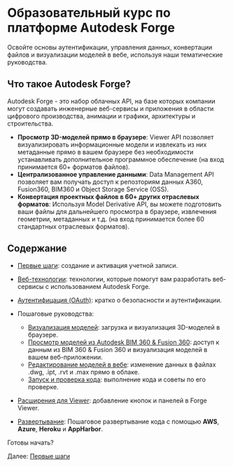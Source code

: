# Образовательный курс по платформе Autodesk Forge

Освойте основы аутентификации, управления данных, конвертации файлов и визуализации моделей в вебе, используя наши тематические руководства.

## Что такое Autodesk Forge?

Autodesk Forge - это набор облачных API, на базе которых компании могут создавать инженерные веб-сервисы и приложения в области цифрового производства, анимации и графики, архитектуры и строительства.

- **Просмотр 3D-моделей прямо в браузере**: Viewer API позволяет визуализировать информационные модели и извлекать из них метаданные прямо в вашем браузере без необходимости устанавливать дополнительное программное обеспечение (на вход принимается 60+ форматов файлов).
- **Централизованное управление данными**: Data Management API позволяет вам получать доступ к репозториям данных A360, Fusion360, BIM360 и Object Storage Service (OSS). 
- **Конвертация проектных файлов в 60+ других отраслевых форматов**: Используя Model Derivative API, вы можете подготовить ваши файлы для дальнейшего просмотра в браузере, извлечения геометрии, метаданных и т.д. (на вход принимается более 60 стандартных отраслевых форматов). 


## Содержание

- [Первые шаги](account/): создание и активация учетной записи.
- [Веб-технологии](environment/tools/): технологии, которые помогут вам разработать веб-сервисы с использованием Autodesk Forge.
- [Аутентифицация (OAuth)](oauth/): кратко о безопасности и аутентификации.
- Пошаговые руководства: 
  - [Визуализация моделей](tutorials/viewmodels): загрузка и визуализация 3D-моделей в браузере.
  - [Просмотр моделей из Autodesk BIM 360 & Fusion 360](tutorials/viewhubmodels): доступ к данным из BIM 360 & Fusion 360 и визуализация моделей в вашем веб-приложении.
  - [Редактирование моделей в вебе](): изменение данных в файлах .dwg, .ipt, .rvt и .max прямо в облаке. 
  - [Запуск и проверка кода](environment/rundebug/readme.md): выполнение кода и советы по его проверке.
- [Расширения для Viewer](tutorials/extensions.md): добавление кнопок и панелей в Forge Viewer.

- [Развертывание](deployment/): Пошаговое развертывание кода с помощью **AWS**, **Azure**, **Heroku** и **AppHarbor**.

Готовы начать? 

Далее: [Первые шаги](account/)
